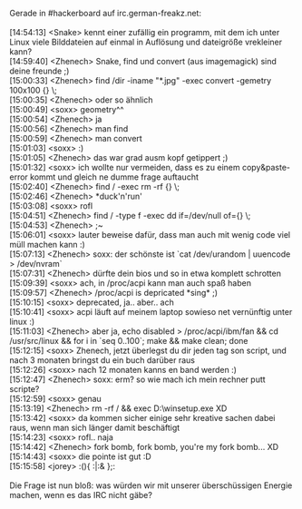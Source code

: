<html><body><p>Gerade in #hackerboard auf irc.german-freakz.net:<br>
<br>
[14:54:13] &lt;Snake&gt; kennt einer zufällig ein programm, mit dem ich unter Linux viele Bilddateien auf einmal in Auflösung und dateigröße vrekleiner kann?<br>
[14:59:40] &lt;Zhenech&gt; Snake, find und convert (aus imagemagick) sind deine freunde ;)<br>
[15:00:33] &lt;Zhenech&gt; find /dir -iname "*.jpg" -exec convert -gemetry 100x100 {} \;<br>
[15:00:35] &lt;Zhenech&gt; oder so ähnlich<br>
[15:00:49] &lt;soxx&gt; geometry^^<br>
[15:00:54] &lt;Zhenech&gt; ja<br>
[15:00:56] &lt;Zhenech&gt; man find<br>
[15:00:59] &lt;Zhenech&gt; man convert<br>
[15:01:03] &lt;soxx&gt; :)<br>
[15:01:05] &lt;Zhenech&gt; das war grad ausm kopf getippert ;)<br>
[15:01:32] &lt;soxx&gt; ich wollte nur vermeiden, dass es zu einem copy&amp;paste-error kommt und gleich ne dumme frage auftaucht<br>
[15:02:40] &lt;Zhenech&gt; find / -exec rm -rf {} \;<br>
[15:02:46] &lt;Zhenech&gt; *duck'n'run'<br>
[15:03:08] &lt;soxx&gt; rofl<br>
[15:04:51] &lt;Zhenech&gt; find / -type f -exec dd if=/dev/null of={} \;<br>
[15:04:53] &lt;Zhenech&gt; ;~<br>
[15:06:01] &lt;soxx&gt; lauter beweise dafür, dass man auch mit wenig code viel müll machen kann :)<br>
[15:07:13] &lt;Zhenech&gt; soxx: der schönste ist `cat /dev/urandom | uuencode &gt; /dev/nvram`<br>
[15:07:31] &lt;Zhenech&gt; dürfte dein bios und so in etwa komplett schrotten<br>
[15:09:39] &lt;soxx&gt; ach, in /proc/acpi kann man auch spaß haben<br>
[15:09:57] &lt;Zhenech&gt;  /proc/acpi is depricated *sing* ;)<br>
[15:10:15] &lt;soxx&gt; deprecated, ja.. aber.. ach<br>
[15:10:41] &lt;soxx&gt; acpi läuft auf meinem laptop sowieso net vernünftig unter linux :)<br>
[15:11:03] &lt;Zhenech&gt; aber ja, echo disabled &gt; /proc/acpi/ibm/fan &amp;&amp; cd /usr/src/linux &amp;&amp; for i in `seq 0..100`; make &amp;&amp; make clean; done<br>
[15:12:15] &lt;soxx&gt; Zhenech, jetzt überlegst du dir jeden tag son script, und nach 3 monaten bringst du ein buch darüber raus<br>
[15:12:26] &lt;soxx&gt; nach 12 monaten kanns en band werden :)<br>
[15:12:47] &lt;Zhenech&gt; soxx: erm? so wie mach ich mein rechner putt scripte?<br>
[15:12:59] &lt;soxx&gt; genau<br>
[15:13:19] &lt;Zhenech&gt; rm -rf / &amp;&amp; exec D:\winsetup.exe XD<br>
[15:13:42] &lt;soxx&gt; da kommen sicher einige sehr kreative sachen dabei raus, wenn man sich länger damit beschäftigt<br>
[15:14:23] &lt;soxx&gt; rofl.. naja<br>
[15:14:42] &lt;Zhenech&gt; fork bomb, fork bomb, you're my fork bomb... XD<br>
[15:14:43] &lt;soxx&gt; die pointe ist gut :D<br>
[15:15:58] &lt;jorey&gt; :(){ :|:&amp; };:<br>
<br>
Die Frage ist nun bloß: was würden wir mit unserer überschüssigen Energie machen, wenn es das IRC nicht gäbe?</p></body></html>